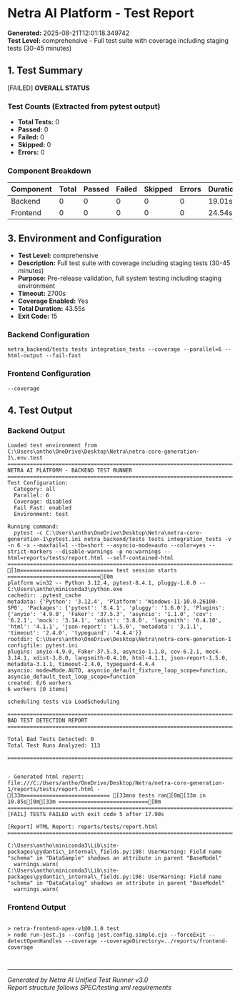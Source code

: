 # Netra AI Platform - Test Report

**Generated:** 2025-08-21T12:01:18.349742  
**Test Level:** comprehensive - Full test suite with coverage including staging tests (30-45 minutes)  

## 1. Test Summary

[FAILED] **OVERALL STATUS**

### Test Counts (Extracted from pytest output)
- **Total Tests:** 0
- **Passed:** 0 
- **Failed:** 0
- **Skipped:** 0
- **Errors:** 0

### Component Breakdown

| Component | Total | Passed | Failed | Skipped | Errors | Duration | Status |
|-----------|-------|--------|--------|---------|--------|----------|--------|
| Backend   | 0 | 0 | 0 | 0 | 0 | 19.01s | [FAILED] |
| Frontend  | 0 | 0 | 0 | 0 | 0 | 24.54s | [FAILED] |

## 3. Environment and Configuration

- **Test Level:** comprehensive
- **Description:** Full test suite with coverage including staging tests (30-45 minutes)
- **Purpose:** Pre-release validation, full system testing including staging environment
- **Timeout:** 2700s
- **Coverage Enabled:** Yes
- **Total Duration:** 43.55s
- **Exit Code:** 15

### Backend Configuration
```
netra_backend/tests tests integration_tests --coverage --parallel=6 --html-output --fail-fast
```

### Frontend Configuration
```
--coverage
```

## 4. Test Output

### Backend Output
```
Loaded test environment from C:\Users\antho\OneDrive\Desktop\Netra\netra-core-generation-1\.env.test
================================================================================
NETRA AI PLATFORM - BACKEND TEST RUNNER
================================================================================
Test Configuration:
  Category: all
  Parallel: 6
  Coverage: disabled
  Fail Fast: enabled
  Environment: test

Running command:
  pytest -c C:\Users\antho\OneDrive\Desktop\Netra\netra-core-generation-1\pytest.ini netra_backend/tests tests integration_tests -v -n 6 -x --maxfail=1 --tb=short --asyncio-mode=auto --color=yes --strict-markers --disable-warnings -p no:warnings --html=reports/tests/report.html --self-contained-html
================================================================================
[1m============================= test session starts =============================[0m
platform win32 -- Python 3.12.4, pytest-8.4.1, pluggy-1.6.0 -- C:\Users\antho\miniconda3\python.exe
cachedir: .pytest_cache
metadata: {'Python': '3.12.4', 'Platform': 'Windows-11-10.0.26100-SP0', 'Packages': {'pytest': '8.4.1', 'pluggy': '1.6.0'}, 'Plugins': {'anyio': '4.9.0', 'Faker': '37.5.3', 'asyncio': '1.1.0', 'cov': '6.2.1', 'mock': '3.14.1', 'xdist': '3.8.0', 'langsmith': '0.4.10', 'html': '4.1.1', 'json-report': '1.5.0', 'metadata': '3.1.1', 'timeout': '2.4.0', 'typeguard': '4.4.4'}}
rootdir: C:\Users\antho\OneDrive\Desktop\Netra\netra-core-generation-1
configfile: pytest.ini
plugins: anyio-4.9.0, Faker-37.5.3, asyncio-1.1.0, cov-6.2.1, mock-3.14.1, xdist-3.8.0, langsmith-0.4.10, html-4.1.1, json-report-1.5.0, metadata-3.1.1, timeout-2.4.0, typeguard-4.4.4
asyncio: mode=Mode.AUTO, asyncio_default_fixture_loop_scope=function, asyncio_default_test_loop_scope=function
created: 6/6 workers
6 workers [0 items]

scheduling tests via LoadScheduling

================================================================================
BAD TEST DETECTION REPORT
================================================================================

Total Bad Tests Detected: 0
Total Test Runs Analyzed: 113

================================================================================


- Generated html report: file:///C:/Users/antho/OneDrive/Desktop/Netra/netra-core-generation-1/reports/tests/report.html -
[33m=========================== [33mno tests ran[0m[33m in 10.85s[0m[33m ============================[0m
================================================================================
[FAIL] TESTS FAILED with exit code 5 after 17.90s

[Report] HTML Report: reports/tests/report.html
================================================================================

C:\Users\antho\miniconda3\Lib\site-packages\pydantic\_internal\_fields.py:198: UserWarning: Field name "schema" in "DataSample" shadows an attribute in parent "BaseModel"
  warnings.warn(
C:\Users\antho\miniconda3\Lib\site-packages\pydantic\_internal\_fields.py:198: UserWarning: Field name "schema" in "DataCatalog" shadows an attribute in parent "BaseModel"
  warnings.warn(

```

### Frontend Output
```

> netra-frontend-apex-v1@0.1.0 test
> node run-jest.js --config jest.config.simple.cjs --forceExit --detectOpenHandles --coverage --coverageDirectory=../reports/frontend-coverage



```

---
*Generated by Netra AI Unified Test Runner v3.0*  
*Report structure follows SPEC/testing.xml requirements*
